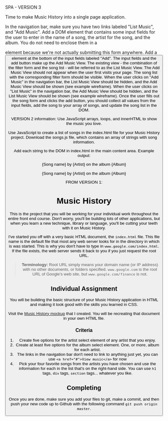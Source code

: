 SPA - VERSION 3



Time to make Music History into a single page application. 

In the navigation bar, make sure you have two links labeled "List Music", and "Add Music".
Add a DOM element that contains some input fields for the user to enter in the name of a song, the artist for the song, and the album. You do not need to enclose them in a <form> element because we're not actually submitting this form anywhere.
Add a <button> element at the bottom of the input fields labeled "Add".
The input fields and the add button make up the Add Music View.
The existing view - the combination of the filter form and the song list - will be referred to as the List Music View.
The Add Music View should not appear when the user first visits your page. The song list with the corresponding filter form should be visible.
When the user clicks on "Add Music" in the navigation bar, the List Music View should be hidden, and the Add Music View should be shown (see example wireframe).
When the user clicks on "List Music" in the navigation bar, the Add Music View should be hidden, and the List Music View should be shown (see example wireframe).
Once the user fills out the song form and clicks the add button, you should collect all values from the input fields, add the song to your array of songs, and update the song list in the DOM.









VERSION 2 information:
Use JavaScript arrays, loops, and innerHTML to show the music you love.

Use JavaScript to create a list of songs in the index.html file for your Music History project. Download the songs.js file, which contains an array of strings with song information.


Add each string to the DOM in index.html in the main content area.
Example output:

{Song name} by {Artist} on the album {Album}

{Song name} by {Artist} on the album {Album}












FROM VERSION 1:
# Music History

This is the project that you will be working for your individual work throughout the entire front end course. Don't worry, you'll be building lots of other applications, but when you learn a new technique, library or language, you'll be cutting your teeth with it on Music History.

I've started you off with a very basic HTML document, the `index.html` file. This file name is the default file that most any web server looks for in the directory in which is was started. This is why you don't have to type in `www.google.com/index.html`. If the file exists, the web server sends it back to you if you just request the root URL.

> **Terminology:** Root URL simply means your domain name (or IP address) with no other documents, or folders specified. `www.google.com` is the root URL of Google's web site, but `www.google.com/finance` is not.

## Individual Assignment

You will be building the basic structure of your Music History application in HTML and making it look good with the skills you learned in CSS.

Visit the [Music History mockup](https://moqups.com/chortlehoort/1E8LJX7r/) that I created. You will be recreating that document in your own HTML file.

### Criteria 

1. Create five options for the artist select element of any artist that you enjoy.
1. Create at least five options for the album select element. One, or more, album for each artist.
1. The links in the navigation bar don't need to link to anything just yet, you can use `<a href="#">View music</a>` for now
1. Pick your four favorite songs from the artists you have chosen and use the information for each in the list that's on the right-hand side. You can use `h1` tags, `div` tags, `section` tags... whatever you like.

## Completing

Once you are done, make sure you add your files to git, make a commit, and then push your new code up to Github with the following command `git push origin master`.
